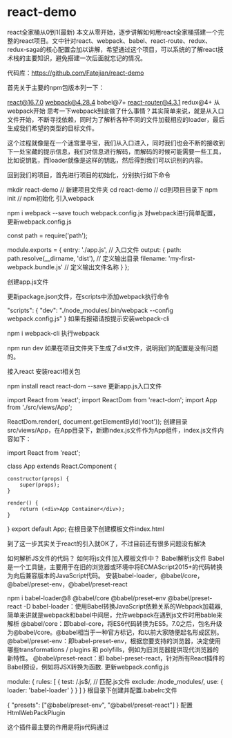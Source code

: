 # react-demo

react全家桶从0到1(最新)
本文从零开始，逐步讲解如何用react全家桶搭建一个完整的react项目。文中针对react、webpack、babel、react-route、redux、redux-saga的核心配置会加以讲解，希望通过这个项目，可以系统的了解react技术栈的主要知识，避免搭建一次后面就忘记的情况。

代码库：https://github.com/Fatejian/react-demo

首先关于主要的npm包版本列一下：

react@16.7.0
webpack@4.28.4
babel@7+
react-router@4.3.1
redux@4+
从webpack开始
思考一下webpack到底做了什么事情？其实简单来说，就是从入口文件开始，不断寻找依赖，同时为了解析各种不同的文件加载相应的loader，最后生成我们希望的类型的目标文件。

这个过程就像是在一个迷宫里寻宝，我们从入口进入，同时我们也会不断的接收到下一处宝藏的提示信息，我们对信息进行解码，而解码的时候可能需要一些工具，比如说钥匙，而loader就像是这样的钥匙，然后得到我们可以识别的内容。

回到我们的项目，首先进行项目的初始化，分别执行如下命令

mkdir react-demo // 新建项目文件夹
cd react-demo // cd到项目目录下
npm init // npm初始化
引入webpack

npm i webpack --save
touch webpack.config.js
对webpack进行简单配置，更新webpack.config.js

const path = require('path');

module.exports = {
  entry: './app.js', // 入口文件
  output: {
    path: path.resolve(__dirname, 'dist'), // 定义输出目录
    filename: 'my-first-webpack.bundle.js'  // 定义输出文件名称
  }
};

创建app.js文件

更新package.json文件，在scripts中添加webpack执行命令

"scripts": {
  "dev": "./node_modules/.bin/webpack --config webpack.config.js"
}
如果有报错请按提示安装webpack-cli

npm i webpack-cli
执行webpack

npm run dev
如果在项目文件夹下生成了dist文件，说明我们的配置是没有问题的。

接入react
安装react相关包

npm install react react-dom --save
更新app.js入口文件

import React from 'react';
import ReactDom from 'react-dom';
import App from './src/views/App';

ReactDom.render(<App />, document.getElementById('root'));
创建目录 src/views/App，在App目录下，新建index.js文件作为App组件，index.js文件内容如下：

import React from 'react';

class App extends React.Component {

    constructor(props) {
        super(props);
    }

    render() {
        return (<div>App Container</div>);
    }
}
export default App;
在根目录下创建模板文件index.html

<!DOCTYPE html>
<html>
<head>
    <title>index</title>
    <meta charset="utf-8">
    <meta name="viewport" content="width=device-width,initial-scale=1, maximum-scale=1, minimum-scale=1, user-scalable=no">
</head>
<body>
    <div id="root"></div>
</body>
</html>
到了这一步其实关于react的引入就OK了，不过目前还有很多问题没有解决

如何解析JS文件的代码？
如何将js文件加入模板文件中？
Babel解析js文件
Babel是一个工具链，主要用于在旧的浏览器或环境中将ECMAScript2015+的代码转换为向后兼容版本的JavaScript代码。
安装babel-loader，@babel/core，@babel/preset-env，@babel/preset-react

npm i babel-loader@8 @babel/core @babel/preset-env @babel/preset-react -D
babel-loader：使用Babel转换JavaScript依赖关系的Webpack加载器, 简单来讲就是webpack和babel中间层，允许webpack在遇到js文件时用bable来解析
@babel/core：即babel-core，将ES6代码转换为ES5。7.0之后，包名升级为@babel/core。@babel相当于一种官方标记，和以前大家随便起名形成区别。
@babel/preset-env：即babel-preset-env，根据您要支持的浏览器，决定使用哪些transformations / plugins 和 polyfills，例如为旧浏览器提供现代浏览器的新特性。
@babel/preset-react：即 babel-preset-react，针对所有React插件的Babel预设，例如将JSX转换为函数.
更新webpack.config.js

 module: {
    rules: [
      {
        test: /\.js$/, // 匹配.js文件
        exclude: /node_modules/,
        use: {
          loader: 'babel-loader'
        }
      }
    ]
  }
根目录下创建并配置.babelrc文件

{
  "presets": ["@babel/preset-env", "@babel/preset-react"]
}
配置HtmlWebPackPlugin

这个插件最主要的作用是将js代码通过<script>标签注入到 HTML 文件中

npm i html-webpack-plugin -D
webpack新增HtmlWebPackPlugin配置

至此，我们看一下webpack.config.js文件的完整结构

const path = require('path');

const HtmlWebPackPlugin = require('html-webpack-plugin');

module.exports = {
  entry: './app.js',
  output: {
    path: path.resolve(__dirname, 'dist'),
    filename: 'my-first-webpack.bundle.js'
  },
  mode: 'development',
  module: {
    rules: [
      {
        test: /\.js$/,
        exclude: /node_modules/,
        use: {
          loader: 'babel-loader'
        }
      }
    ]
  },
  plugins: [
    new HtmlWebPackPlugin({
      template: './index.html',
      filename: path.resolve(__dirname, 'dist/index.html')
    })
  ]
};

更新package.json文件

"start": "./node_modules/.bin/webpack --config webpack.config.js"

执行 npm run start，生成 dist文件夹

当前目录结构如下
目录结构

可以看到在dist文件加下生成了index.html文件，我们在浏览器中打开文件即可看到App组件内容。

配置 webpack-dev-server
webpack-dev-server可以极大的提高我们的开发效率，通过监听文件变化，自动更新页面

安装 webpack-dev-server 作为 dev 依赖项

npm i webpack-dev-server -D
更新package.json的启动脚本

“dev": "webpack-dev-server --config webpack.config.js --open"
webpack.config.js新增devServer配置

devServer: {
  hot: true, // 热替换
  contentBase: path.join(__dirname, 'dist'), // server文件的根目录
  compress: true, // 开启gzip
  port: 8080, // 端口
},
plugins: [
  new webpack.HotModuleReplacementPlugin(), // HMR允许在运行时更新各种模块，而无需进行完全刷新
  new HtmlWebPackPlugin({
    template: './index.html',
    filename: path.resolve(__dirname, 'dist/index.html')
  })
]
引入redux
redux是用于前端数据管理的包，避免因项目过大前端数据无法管理的问题，同时通过单项数据流管理前端的数据状态。
创建多个目录

新建src/actions目录，用于创建action函数
新建src/reducers目录，用于创建reducers
新建src/store目录，用于创建store
下面我们来通过redux实现一个计数器的功能

安装依赖

npm i redux react-redux -D
在actions文件夹下创建index.js文件

export const increment = () => {
  return {
    type: 'INCREMENT',
  };
};
在reducers文件夹下创建index.js文件

const initialState = {
  number: 0
};

const incrementReducer = (state = initialState, action) => {
  switch(action.type) {
    case 'INCREMENT': {
      state.number += 1
      return { ...state }
      break
    };
    default: return state;
  }
};
export default incrementReducer;
更新store.js

import { createStore } from 'redux';
import incrementReducer from './reducers/index';

const store = createStore(incrementReducer);

export default store;
更新入口文件app.js

import App from './src/views/App';
import ReactDom from 'react-dom';
import React from 'react';
import store from './src/store';
import { Provider } from 'react-redux';

ReactDom.render(
    <Provider store={store}>
        <App />
    </Provider>
, document.getElementById('root'));
更新App组件

import React from 'react';
import { connect } from 'react-redux';
import { increment } from '../../actions/index';

class App extends React.Component {

    constructor(props) {
        super(props);
    }

    onClick() {
        this.props.dispatch(increment())
    }

    render() {
        return (
            <div>
                <div>current number： {this.props.number} <button onClick={()=>this.onClick()}>点击+1</button></div>

            </div>
        );
    }
}
export default connect(
    state => ({
        number: state.number
    })
)(App);


点击旁边的数字会不断地+1

引入redux-saga
redux-saga通过监听action来执行有副作用的task，以保持action的简洁性。引入了sagas的机制和generator的特性，让redux-saga非常方便地处理复杂异步问题。
redux-saga的原理其实说起来也很简单，通过劫持异步action，在redux-saga中进行异步操作，异步结束后将结果传给另外的action。
下面就接着我们计数器的例子，来实现一个异步的+1操作。

安装依赖包

npm i redux-saga -D
新建src/sagas/index.js文件

import { delay } from 'redux-saga'
import { put, takeEvery } from 'redux-saga/effects'

export function* incrementAsync() {
  yield delay(2000)
  yield put({ type: 'INCREMENT' })
}

export function* watchIncrementAsync() {
  yield takeEvery('INCREMENT_ASYNC', incrementAsync)
}
解释下所做的事情，将watchIncrementAsync理解为一个saga，在这个saga中监听了名为INCREMENT_ASYNC的action，当INCREMENT_ASYNC被dispatch时，会调用incrementAsync方法，在该方法中做了异步操作，然后将结果传给名为INCREMENT的action进而更新store。

更新store.js

在store中加入redux-saga中间件

import { createStore, applyMiddleware } from 'redux';
import incrementReducer from './reducers/index';
import createSagaMiddleware from 'redux-saga'
import { watchIncrementAsync } from './sagas/index'

const sagaMiddleware = createSagaMiddleware()
const store = createStore(incrementReducer, applyMiddleware(sagaMiddleware));
sagaMiddleware.run(watchIncrementAsync)
export default store;
更新App组件

在页面中新增异步提交按钮，观察异步结果

import React from 'react';
import { connect } from 'react-redux';
import { increment } from '../../actions/index';

class App extends React.Component {

    constructor(props) {
        super(props);
    }

    onClick() {
        this.props.dispatch(increment())
    }

    onClick2() {
        this.props.dispatch({ type: 'INCREMENT_ASYNC' })
    }

    render() {
        return (
            <div>
                <div>current number： {this.props.number} <button onClick={()=>this.onClick()}>点击+1</button></div>
                <div>current number： {this.props.number} <button onClick={()=>this.onClick2()}>点击2秒后+1</button></div>
            </div>
        );
    }
}
export default connect(
    state => ({
        number: state.number
    })
)(App);
观察结果我们会发现如下报错：


这是因为在redux-saga中用到了Generator函数，以我们目前的babel配置来说并不支持解析generator，需要安装@babel/plugin-transform-runtime

npm install --save-dev @babel/plugin-transform-runtime
这里关于babel-polyfill、和transfor-runtime做进一步解释

babel-polyfill
Babel默认只转换新的JavaScript语法，而不转换新的API。例如，Iterator、Generator、Set、Maps、Proxy、Reflect、Symbol、Promise等全局对象，以及一些定义在全局对象上的方法（比如Object.assign）都不会转译。如果想使用这些新的对象和方法，必须使用 babel-polyfill，为当前环境提供一个垫片。
babel-runtime
Babel转译后的代码要实现源代码同样的功能需要借助一些帮助函数，而这些帮助函数可能会重复出现在一些模块里，导致编译后的代码体积变大。
Babel 为了解决这个问题，提供了单独的包babel-runtime供编译模块复用工具函数。
在没有使用babel-runtime之前，库和工具包一般不会直接引入 polyfill。否则像Promise这样的全局对象会污染全局命名空间，这就要求库的使用者自己提供 polyfill。这些 polyfill一般在库和工具的使用说明中会提到，比如很多库都会有要求提供 es5的polyfill。
在使用babel-runtime后，库和工具只要在 package.json中增加依赖babel-runtime，交给babel-runtime去引入 polyfill 就行了；
详细解释可以参考

babel presets 和 plugins的区别
Babel插件一般尽可能拆成小的力度，开发者可以按需引进。比如对ES6转ES5的功能，Babel官方拆成了20+个插件。
这样的好处显而易见，既提高了性能，也提高了扩展性。比如开发者想要体验ES6的箭头函数特性，那他只需要引入transform-es2015-arrow-functions插件就可以，而不是加载ES6全家桶。
但很多时候，逐个插件引入的效率比较低下。比如在项目开发中，开发者想要将所有ES6的代码转成ES5，插件逐个引入的方式令人抓狂，不单费力，而且容易出错。
这个时候，可以采用Babel Preset。
可以简单的把Babel Preset视为Babel Plugin的集合。比如babel-preset-es2015就包含了所有跟ES6转换有关的插件。
更新.babelrc文件配置，支持genrator
{
  "presets": ["@babel/preset-env", "@babel/preset-react"],
  "plugins": [
    [
      "@babel/plugin-transform-runtime",
      {
        "corejs": false,
        "helpers": true,
        "regenerator": true,
        "useESModules": false
      }
    ]
  ]
}


点击按钮会在2秒后执行+1操作。

引入react-router
在web应用开发中，路由系统是不可或缺的一部分。在浏览器当前的URL发生变化时，路由系统会做出一些响应，用来保证用户界面与URL的同步。随着单页应用时代的到来，为之服务的前端路由系统也相继出现了。而react-route则是与react相匹配的前端路由。
引入react-router-dom

npm install --save react-router-dom -D
更新app.js入口文件增加路由匹配规则

import App from './src/views/App';
import ReactDom from 'react-dom';
import React from 'react';
import store from './src/store';
import { Provider } from 'react-redux';
import { BrowserRouter as Router, Route, Switch } from "react-router-dom";

const About = () => <h2>页面一</h2>;
const Users = () => <h2>页面二</h2>;

ReactDom.render(
    <Provider store={store}>
        <Router>
            <Switch>
                <Route path="/" exact component={App} />
                <Route path="/about/" component={About} />
                <Route path="/users/" component={Users} />
            </Switch>
        </Router>
    </Provider>
, document.getElementById('root'));
更新App组件，展示路由效果

import React from 'react';
import { connect } from 'react-redux';
import { increment } from '../../actions/index';
import { Link } from "react-router-dom";


class App extends React.Component {

    constructor(props) {
        super(props);
    }

    onClick() {
        this.props.dispatch(increment())
    }

    onClick2() {
        this.props.dispatch({ type: 'INCREMENT_ASYNC' })
    }

    render() {
        return (
            <div>
                <div>react-router 测试</div>
                <nav>
                    <ul>
                    <li>
                        <Link to="/about/">页面一</Link>
                    </li>
                    <li>
                        <Link to="/users/">页面二</Link>
                    </li>
                    </ul>
                </nav>

                <br/>
                <div>redux & redux-saga测试</div>
                <div>current number： {this.props.number} <button onClick={()=>this.onClick()}>点击+1</button></div>
                <div>current number： {this.props.number} <button onClick={()=>this.onClick2()}>点击2秒后+1</button></div>
            </div>
        );
    }
}
export default connect(
    state => ({
        number: state.number
    })
)(App);


点击列表可以跳转相关路由

总结
至此，我们已经一步步的，完成了一个简单但是功能齐全的react项目的搭建，下面回顾一下我们做的工作

引入webpack
引入react
引入babel解析react
接入webpack-dev-server提高前端开发效率
引入redux实现一个increment功能
引入redux-saga实现异步处理
引入react-router实现前端路由
麻雀虽小，五脏俱全，希望通过最简单的代码快速的理解react工具链。其实这个小项目中还是很多不完善的地方，比如说样式的解析、Eslint检查、生产环境配置，虽然这几项是一个完整项目不可缺少的部分，但是就demo项目来说，对我们理解react工具链可能会有些干扰，所以就不在项目中加了。
后面我会新建一个分支，把这些完整的功能都加上，同时也会对当前的目录结构进行优化。